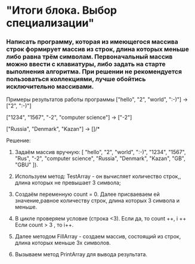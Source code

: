 
# "Итоги блока. Выбор специализации"

### Написать программу, которая из имеющегося массива строк формирует массив из строк, длина которых меньше либо равна трём символам. Первоначальный массив можно ввести с клавиатуры, либо задать на старте выполнения алгоритма. При решении не рекомендуется пользоваться коллекциями, лучше обойтись исключительно массивами.

Примеры результатов работы программы
["hello", "2", "world", ":-)"] -> ["2", ":-)"]

["1234", "1567", "-2", "computer science"] -> ["-2"]

["Russia", "Denmark", "Kazan"] -> []/*

Решение:
1. Задаём массив вручную: [ "hello", "2", "world", ":-)", "1234", "1567", "Rus", "-2", "computer science", "Russia", "Denmark", "Kazan", "GB", "GBU" ]).

2. Используем метод:  TestArray - он вычисляет количество строк,, длина которых не превышает 3 символа;
3. Создаём переменную count = 0. Далее присваеваем ей значение,равное количеству строк, длина которых 3 символа и меньше.
4. В цикле проверяем условие (строка <3). Если да,  то count ++, i ++
   Если count > 3 , то i++.
5. Далее методом FillArray - создаем массив, состоящий из строк, длина которых меньше 3х символов.
6. Вызываем  метод PrintArray для вывода результата.
